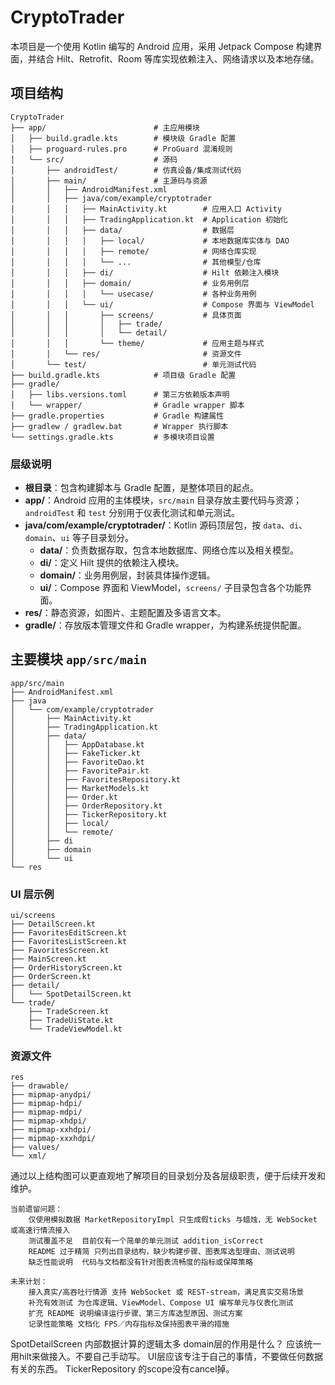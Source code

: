 # CryptoTrader

本项目是一个使用 Kotlin 编写的 Android 应用，采用 Jetpack Compose 构建界面，并结合 Hilt、Retrofit、Room 等库实现依赖注入、网络请求以及本地存储。

## 项目结构

```
CryptoTrader
├── app/                        # 主应用模块
│   ├── build.gradle.kts        # 模块级 Gradle 配置
│   ├── proguard-rules.pro      # ProGuard 混淆规则
│   └── src/                    # 源码
│       ├── androidTest/        # 仿真设备/集成测试代码
│       ├── main/               # 主源码与资源
│       │   ├── AndroidManifest.xml
│       │   ├── java/com/example/cryptotrader
│       │   │   ├── MainActivity.kt        # 应用入口 Activity
│       │   │   ├── TradingApplication.kt  # Application 初始化
│       │   │   ├── data/                  # 数据层
│       │   │   │   ├── local/             # 本地数据库实体与 DAO
│       │   │   │   ├── remote/            # 网络仓库实现
│       │   │   │   └── ...                # 其他模型/仓库
│       │   │   ├── di/                    # Hilt 依赖注入模块
│       │   │   ├── domain/                # 业务用例层
│       │   │   │   └── usecase/           # 各种业务用例
│       │   │   └── ui/                    # Compose 界面与 ViewModel
│       │   │       ├── screens/           # 具体页面
│       │   │       │   ├── trade/
│       │   │       │   └── detail/
│       │   │       └── theme/             # 应用主题与样式
│       │   └── res/                       # 资源文件
│       └── test/                          # 单元测试代码
├── build.gradle.kts            # 项目级 Gradle 配置
├── gradle/
│   ├── libs.versions.toml      # 第三方依赖版本声明
│   └── wrapper/                # Gradle wrapper 脚本
├── gradle.properties           # Gradle 构建属性
├── gradlew / gradlew.bat       # Wrapper 执行脚本
└── settings.gradle.kts         # 多模块项目设置
```

### 层级说明

- **根目录**：包含构建脚本与 Gradle 配置，是整体项目的起点。
- **app/**：Android 应用的主体模块，`src/main` 目录存放主要代码与资源；`androidTest` 和 `test` 分别用于仪表化测试和单元测试。
- **java/com/example/cryptotrader/**：Kotlin 源码顶层包，按 `data`、`di`、`domain`、`ui` 等子目录划分。
  - **data/**：负责数据存取，包含本地数据库、网络仓库以及相关模型。
  - **di/**：定义 Hilt 提供的依赖注入模块。
  - **domain/**：业务用例层，封装具体操作逻辑。
  - **ui/**：Compose 界面和 ViewModel，`screens/` 子目录包含各个功能界面。
- **res/**：静态资源，如图片、主题配置及多语言文本。
- **gradle/**：存放版本管理文件和 Gradle wrapper，为构建系统提供配置。

## 主要模块 `app/src/main`

```
app/src/main
├── AndroidManifest.xml
├── java
│   └── com/example/cryptotrader
│       ├── MainActivity.kt
│       ├── TradingApplication.kt
│       ├── data/
│       │   ├── AppDatabase.kt
│       │   ├── FakeTicker.kt
│       │   ├── FavoriteDao.kt
│       │   ├── FavoritePair.kt
│       │   ├── FavoritesRepository.kt
│       │   ├── MarketModels.kt
│       │   ├── Order.kt
│       │   ├── OrderRepository.kt
│       │   ├── TickerRepository.kt
│       │   ├── local/
│       │   └── remote/
│       ├── di
│       ├── domain
│       └── ui
└── res
```

### UI 层示例

```
ui/screens
├── DetailScreen.kt
├── FavoritesEditScreen.kt
├── FavoritesListScreen.kt
├── FavoritesScreen.kt
├── MainScreen.kt
├── OrderHistoryScreen.kt
├── OrderScreen.kt
├── detail/
│   └── SpotDetailScreen.kt
└── trade/
    ├── TradeScreen.kt
    ├── TradeUiState.kt
    └── TradeViewModel.kt
```

### 资源文件

```
res
├── drawable/
├── mipmap-anydpi/
├── mipmap-hdpi/
├── mipmap-mdpi/
├── mipmap-xhdpi/
├── mipmap-xxhdpi/
├── mipmap-xxxhdpi/
├── values/
└── xml/
```

通过以上结构图可以更直观地了解项目的目录划分及各层级职责，便于后续开发和维护。

```
当前遗留问题：
    仅使用模拟数据	MarketRepositoryImpl 只生成假ticks 与蜡烛，无 WebSocket 或高速行情流接入
    测试覆盖不足	目前仅有一个简单的单元测试 addition_isCorrect
    README 过于精简	只列出目录结构，缺少构建步骤、图表库选型理由、测试说明
    缺乏性能说明	代码与文档都没有针对图表流畅度的指标或保障策略

未来计划：
    接入真实/高吞吐行情源 支持 WebSocket 或 REST‑stream，满足真实交易场景 
    补充有效测试 为仓库逻辑、ViewModel、Compose UI 编写单元与仪表化测试 
    扩充 README 说明编译运行步骤、第三方库选型原因、测试方案 
    记录性能策略 文档化 FPS／内存指标及保持图表平滑的措施 
```
SpotDetailScreen 内部数据计算的逻辑太多
domain层的作用是什么？
应该统一用hilt来做接入。不要自己手动写。
UI层应该专注于自己的事情，不要做任何数据有关的东西。
TickerRepository 的scope没有cancel掉。


